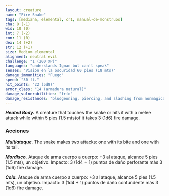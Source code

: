 ```yaml
---
layout: creature
name: "Fire Snake"
tags: [mediana, elemental, cr1, manual-de-monstruos]
cha: 8 (-1)
wis: 10 (0)
int: 7 (-2)
con: 11 (0)
dex: 14 (+2)
str: 12 (+1)
size: Medium elemental
alignment: neutral evil
challenge: "1 (200 XP)"
languages: "understands Ignan but can't speak"
senses: "Visión en la oscuridad 60 pies (18 mts)"
damage_immunities: "Fuego"
speed: "30 ft."
hit_points: "22 (5d8)"
armor_class: "14 (armadura natural)"
damage_vulnerabilities: "frío"
damage_resistances: "bludgeoning, piercing, and slashing from nonmagical weapons"
---
```


***Heated Body.*** A creature that touches the snake or hits it with a melee attack while within 5 pies (1.5 mts)of it takes 3 (1d6) fire damage.

### Acciones

***Multiataque.*** The snake makes two attacks: one with its bite and one with its tail.

***Mordisco.*** Ataque de arma cuerpo a cuerpo: +3 al ataque, alcance 5 pies (1.5 mts), un objetivo. Impacto: 3 (1d4 + 1) puntos de daño perforante más 3 (1d6) fire damage.

***Cola.*** Ataque de arma cuerpo a cuerpo: +3 al ataque, alcance 5 pies (1.5 mts), un objetivo. Impacto: 3 (1d4 + 1) puntos de daño contundente más 3 (1d6) fire damage.